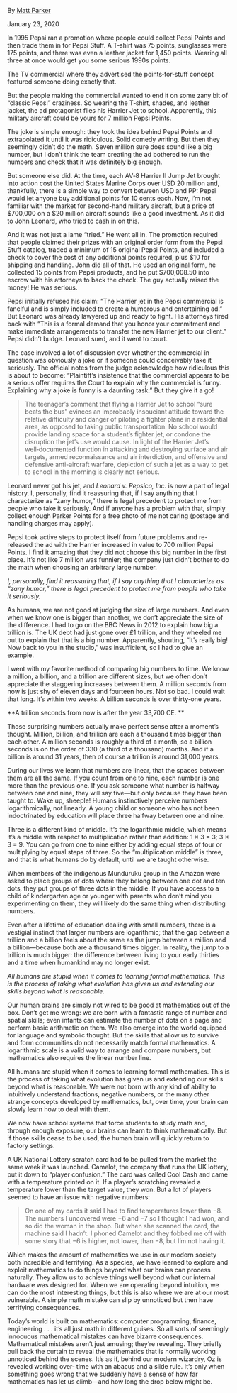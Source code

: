 By [Matt Parker](https://lithub.com/author/mattparker/)

January 23, 2020

In 1995 Pepsi ran a promotion where people could collect Pepsi Points and then trade them in for Pepsi Stuff. A T‑shirt was 75 points, sunglasses were 175 points, and there was even a leather jacket for 1,450 points. Wearing all three at once would get you some serious 1990s points. 

The TV commercial where they advertised the points‑for‑stuff concept featured someone doing exactly that. 

But the people making the commercial wanted to end it on some zany bit of “classic Pepsi” craziness. So wearing the T‑shirt, shades, and leather jacket, the ad protagonist flies his Harrier Jet to school. Apparently, this military aircraft could be yours for 7 million Pepsi Points. 

The joke is simple enough: they took the idea behind Pepsi Points and extrapolated it until it was ridiculous. Solid comedy writing. But then they seemingly didn’t do the math. Seven million sure does sound like a big number, but I don’t think the team creating the ad bothered to run the numbers and check that it was definitely big enough. 

But someone else did. At the time, each AV‑8 Harrier II Jump Jet brought into action cost the United States Marine Corps over USD 20 million and, thankfully, there is a simple way to convert between USD and PP: Pepsi would let anyone buy additional points for 10 cents each. Now, I’m not familiar with the market for second-hand military aircraft, but a price of $700,000 on a  $20 million aircraft sounds like a good investment. As it did to John Leonard, who tried to cash in on this. 

And it was not just a lame “tried.” He went all in. The promotion required that people claimed their prizes with an original order form from the Pepsi Stuff catalog, traded a minimum of 15 original Pepsi Points, and included a check to cover the cost of any additional points required, plus $10 for shipping and handling. John did all of that. He used an original form, he collected 15 points from Pepsi products, and he put $700,008.50 into escrow with his attorneys to back the check. The guy actually raised the money! He was serious. 

Pepsi initially refused his claim: “The Harrier jet in the Pepsi commercial is fanciful and is simply included to create a humorous and entertaining ad.” But Leonard was already lawyered up and ready to fight. His attorneys fired back with “This is a formal demand that you honor your commitment and make immediate arrangements to transfer the new Harrier jet to our client.” Pepsi didn’t budge. Leonard sued, and it went to court. 

The case involved a lot of discussion over whether the commercial in question was obviously a joke or if someone could conceivably take it seriously. The official notes from the judge acknowledge how ridiculous this is about to become: “Plaintiff’s insistence that the commercial appears to be a serious offer requires the Court to explain why the commercial is funny. Explaining why a joke is funny is a daunting task.” But they give it a go! 

> The teenager’s comment that flying a Harrier Jet to school “sure beats the bus” evinces an improbably insouciant attitude toward the relative difficulty and danger of piloting a fighter plane in a residential area, as opposed to taking public transportation. No school would provide landing space for a student’s fighter jet, or condone the disruption the jet’s use would cause. In light of the Harrier Jet’s well‑documented function in attacking and destroying surface and air targets, armed reconnaissance and air interdiction, and offensive and defensive anti-aircraft warfare, depiction of such a jet as a way to get to school in the morning is clearly not serious.

 Leonard never got his jet, and *Leonard v. Pepsico, Inc.* is now a part of legal history. I, personally, find it reassuring that, if I say anything that I characterize as “zany humor,” there is legal precedent to protect me from people who take it seriously. And if anyone has a problem with that, simply collect enough Parker Points for a free photo of me not caring (postage and handling charges may apply). 

Pepsi took active steps to protect itself from future problems and re-released the ad with the Harrier increased in value to 700 million Pepsi Points. I find it amazing that they did not choose this big number in the first place. It’s not like 7 million was funnier; the company just didn’t bother to do the math when choosing an arbitrary large number. 

*I, personally, find it reassuring that, if I say anything that I characterize as “zany humor,” there is legal precedent to protect me from people who take it seriously.*

As humans, we are not good at judging the size of large numbers. And even when we know one is bigger than another, we don’t appreciate the size of the difference. I had to go on the BBC News in 2012 to explain how big a trillion is. The UK debt had just gone over £1 trillion, and they wheeled me out to explain that that is a big number. Apparently, shouting, “It’s really big! Now back to you in the studio,” was insufficient, so I had to give an example.

I went with my favorite method of comparing big numbers to time. We know a million, a billion, and a trillion are different sizes, but we often don’t appreciate the staggering increases between them. A million seconds from now is just shy of eleven days and fourteen hours. Not so bad. I could wait that long. It’s within two weeks. A billion seconds is over thirty‑one years. 

**A trillion seconds from now is after the year 33,700 CE. **

Those surprising numbers actually make perfect sense after a moment’s thought. Million, billion, and trillion are each a thousand times bigger than each other. A million seconds is roughly a third of a month, so a billion seconds is on the order of 330 (a third of a thousand) months. And if a billion is around 31 years, then of course a trillion is around 31,000 years. 

During our lives we learn that numbers are linear, that the spaces between them are all the same. If you count from one to nine, each number is one more than the previous one. If you ask someone what number is halfway between one and nine, they will say five—but only because they have been taught to. Wake up, sheeple! Humans instinctively perceive numbers logarithmically, not linearly. A young child or someone who has not been indoctrinated by education will place three halfway between one and nine. 

Three is a different kind of middle. It’s the logarithmic middle, which means it’s a middle with respect to multiplication rather than addition: 1 × 3 = 3; 3 × 3 = 9. You can go from one to nine either by adding equal steps of four or multiplying by equal steps of three. So the “multiplication middle” is three, and that is what humans do by default, until we are taught otherwise. 

When members of the indigenous Munduruku group in the Amazon were asked to place groups of dots where they belong between one dot and ten dots, they put groups of three dots in the middle. If you have access to a child of kindergarten age or younger with parents who don’t mind you experimenting on them, they will likely do the same thing when distributing numbers. 

Even after a lifetime of education dealing with small numbers, there is a vestigial instinct that larger numbers are logarithmic; that the gap between a trillion and a billion feels about the same as the jump between a million and a billion—because both are a thousand times bigger. In reality, the jump to a trillion is much bigger: the difference between living to your early thirties and a time when humankind may no longer exist. 

*All humans are stupid when it comes to learning formal mathematics. This is the process of taking what evolution has given us and extending our skills beyond what is reasonable.*

Our human brains are simply not wired to be good at mathematics out of the box. Don’t get me wrong: we are born with a fantastic range of number and spatial skills; even infants can estimate the number of dots on a page and perform basic arithmetic on them. We also emerge into the world equipped for language and symbolic thought. But the skills that allow us to survive and form communities do not necessarily match formal mathematics. A logarithmic scale is a valid way to arrange and compare numbers, but mathematics also requires the linear number line. 

All humans are stupid when it comes to learning formal mathematics. This is the process of taking what evolution has given us and extending our skills beyond what is reasonable. We were not born with any kind of ability to intuitively understand fractions, negative numbers, or the many other strange concepts developed by mathematics, but, over time, your brain can slowly learn how to deal with them.

We now have school systems that force students to study math and, through enough exposure, our brains can learn to think mathematically. But if those skills cease to be used, the human brain will quickly return to factory settings. 

A UK National Lottery scratch card had to be pulled from the market the same week it was launched. Camelot, the company that runs the UK lottery, put it down to “player confusion.” The card was called Cool Cash and came with a temperature printed on it. If a player’s scratching revealed a temperature lower than the target value, they won. But a lot of players seemed to have an issue with negative numbers: 

> On one of my cards it said I had to find temperatures lower than −8. The numbers I uncovered were −6 and −7 so I thought I had won, and so did the woman in the shop. But when she scanned the card, the machine said I hadn’t. I phoned Camelot and they fobbed me off with some story that −6 is higher, not lower, than −8, but I’m not having it. 



Which makes the amount of mathematics we use in our modern society both incredible and terrifying. As a species, we have learned to explore and exploit mathematics to do things beyond what our brains can process naturally. They allow us to achieve things well beyond what our internal hardware was designed for. When we are operating beyond intuition, we can do the most interesting things, but this is also where we are at our most vulnerable. A simple math mistake can slip by unnoticed but then have terrifying consequences. 



Today’s world is built on mathematics: computer programming, finance, engineering . . . it’s all just math in different guises. So all sorts of seemingly innocuous mathematical mistakes can have bizarre consequences. Mathematical mistakes aren’t just amusing; they’re revealing. They briefly pull back the curtain to reveal the mathematics that is normally working unnoticed behind the scenes. It’s as if, behind our modern wizardry, Oz is revealed working over‑ time with an abacus and a slide rule. It’s only when something goes wrong that we suddenly have a sense of how far mathematics has let us climb—and how long the drop below might be.
